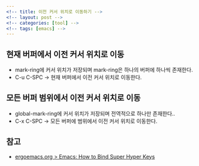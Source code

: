 ```yaml
---
<!-- title: 이전 커서 위치로 이동하기 -->
<!-- layout: post -->
<!-- categories: [tool] -->
<!-- tags: [emacs] -->
---
```


## 현재 버퍼에서 이전 커서 위치로 이동
  - mark-ring에 커서 위치가 저장되며 mark-ring은 하나의 버퍼에 하나씩 존재한다.
  - C-u C-SPC -> 현재 버퍼에서 이전 커서 위치로 이동한다.
## 모든 버퍼 범위에서 이전 커서 위치로 이동
  - global-mark-ring에 커서 위치가 저장되며 전역적으로 하나만 존재한다..
  - C-x C-SPC -> 모든 버퍼에 범위에서 이전 커서 위치로 이동한다.

## 참고
  - [ergoemacs.org > Emacs: How to Bind Super Hyper Keys](http://ergoemacs.org/emacs/emacs_hyper_super_keys.html)

